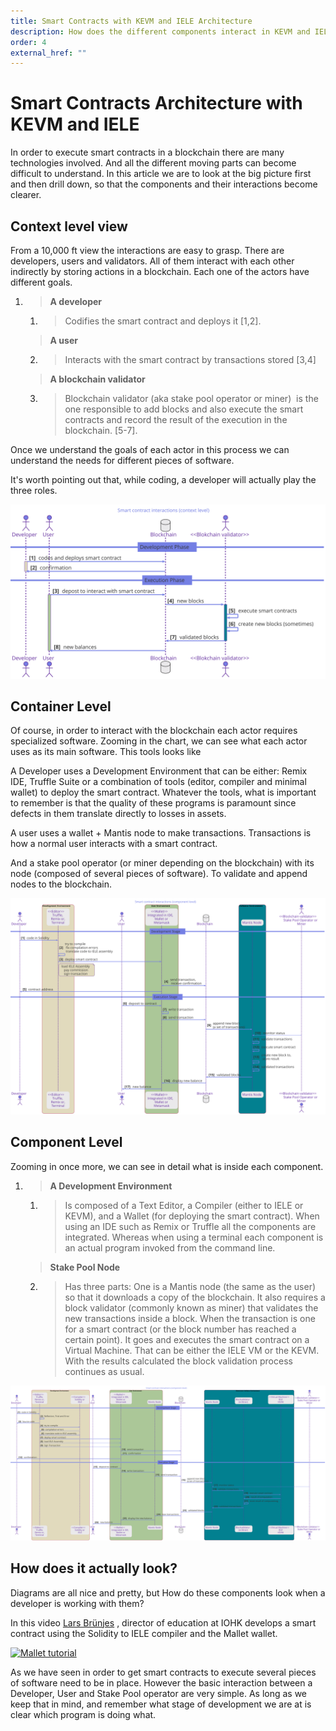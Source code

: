 ```yaml
---
title: Smart Contracts with KEVM and IELE Architecture
description: How does the different components interact in KEVM and IELE
order: 4
external_href: ""
---
```


# Smart Contracts Architecture with KEVM and IELE

In order to execute smart contracts in a blockchain there are many technologies involved. And all the different moving parts can become difficult to understand. In this article we are to look at the big picture first and then drill down, so that the components and their interactions become clearer.

## Context level view

From a 10,000 ft view the interactions are easy to grasp. There are developers, users and validators. All of them interact with each other indirectly by storing actions in a blockchain. Each one of the actors have different goals.

1.  > **A developer**

    1.  > Codifies the smart contract and deploys it \[1,2\].

    > **A user**

    2.  > Interacts with the smart contract by transactions stored \[3,4\]

    > **A blockchain validator**

    3.  > Blockchain validator (aka stake pool operator or miner)  is the one responsible to add blocks and also execute the smart contracts and record the result of the execution in the blockchain. \[5-7\].

Once we understand the goals of each actor in this process we can understand the needs for different pieces of software.

It's worth pointing out that, while coding, a developer will actually play the three roles.

![Context level](../article-images/2020-12-13_00-00-000_iele_vm_architecture/summary.svg)

## Container Level

Of course, in order to interact with the blockchain each actor requires specialized software. Zooming in the chart, we can see what each actor uses as its main software. This tools looks like

A Developer uses a Development Environment that can be either: Remix IDE, Truffle Suite or a combination of tools (editor, compiler and minimal wallet) to deploy the smart contract. Whatever the tools, what is important to remember is that the quality of these programs is paramount since defects in them translate directly to losses in assets.

A user uses a wallet + Mantis node to make transactions. Transactions is how a normal user interacts with a smart contract.

And a stake pool operator (or miner depending on the blockchain) with its node (composed of several pieces of software). To validate and append nodes to the blockchain.

![Container level](../article-images/2020-12-13_00-00-000_iele_vm_architecture/container_level.svg)

## Component Level

Zooming in once more, we can see in detail what is inside each component.

1.  > **A Development Environment**

    1.  > Is composed of a Text Editor, a Compiler (either to IELE or KEVM), and a Wallet (for deploying the smart contract). When using an IDE such as Remix or Truffle all the components are integrated. Whereas when using a terminal each component is an actual program invoked from the command line.

    > **Stake Pool Node**

    2.  > Has three parts: One is a Mantis node (the same as the user) so that it downloads a copy of the blockchain. It also requires a block validator (commonly known as miner) that validates the new transactions inside a block. When the transaction is one for a smart contract (or the block number has reached a certain point). It goes and executes the smart contract on a Virtual Machine. That can be either the IELE VM or the KEVM. With the results calculated the block validation process continues as usual.

![Component level](../article-images/2020-12-13_00-00-000_iele_vm_architecture/component_level.svg)

## How does it actually look?

Diagrams are all nice and pretty, but How do these components look when a developer is working with them?

In this video [<span class="underline">Lars Brünjes</span>](mailto:lars.bruenjes@iohk.io) , director of education at IOHK develops a smart contract using the Solidity to IELE compiler and the Mallet wallet.

[![Mallet tutorial](https://img.youtube.com/vi/Tp4Z0RbjSa8/0.jpg)](https://www.youtube.com/watch?v=Tp4Z0RbjSa8 "")

As we have seen in order to get smart contracts to execute several pieces of software need to be in place. However the basic interaction between a Developer, User and Stake Pool operator are very simple. As long as we keep that in mind, and remember what stage of development we are at is clear which program is doing what.
